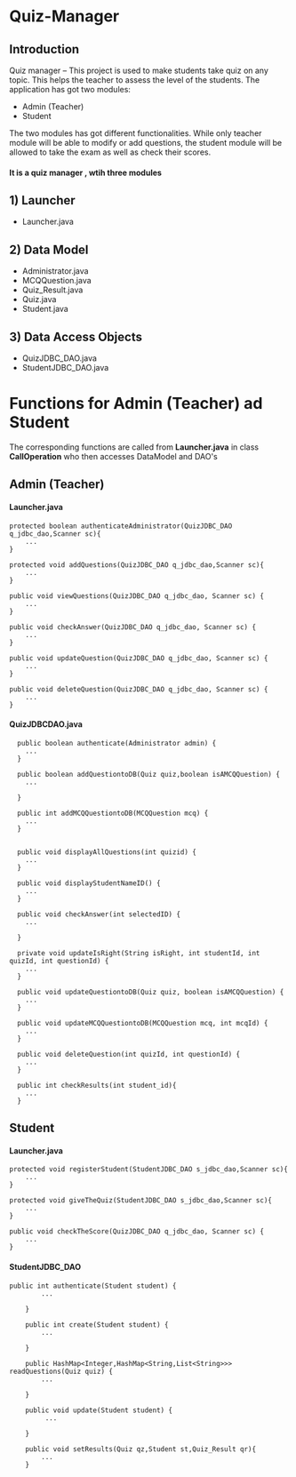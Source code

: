 # Quiz-Manager

## Introduction 
Quiz manager – This project is used to make students take quiz on any topic. This helps the teacher to assess the level of the students. The application has got two modules:
- Admin (Teacher)
- Student

The two modules has got different functionalities. While only teacher module will be able to modify or add questions, the student module will be allowed to take the exam as well as check their scores.


#### It is a quiz manager , wtih three modules 

## 1) Launcher
- Launcher.java
## 2) Data Model ##
- Administrator.java
- MCQQuestion.java
- Quiz_Result.java
- Quiz.java
- Student.java
## 3) Data Access Objects
- QuizJDBC_DAO.java
- StudentJDBC_DAO.java

# Functions for Admin (Teacher) ad Student

The corresponding functions are called from **Launcher.java** in class **CallOperation** who then accesses DataModel and DAO's

## Admin (Teacher)
#### Launcher.java
```
protected boolean authenticateAdministrator(QuizJDBC_DAO q_jdbc_dao,Scanner sc){
    ...
}
```
```
protected void addQuestions(QuizJDBC_DAO q_jdbc_dao,Scanner sc){
    ...
}
```
```
public void viewQuestions(QuizJDBC_DAO q_jdbc_dao, Scanner sc) {
    ...
}
```
```
public void checkAnswer(QuizJDBC_DAO q_jdbc_dao, Scanner sc) {
    ...
}
```
```
public void updateQuestion(QuizJDBC_DAO q_jdbc_dao, Scanner sc) {
    ...
}
```
```
public void deleteQuestion(QuizJDBC_DAO q_jdbc_dao, Scanner sc) {
    ...
}
```

#### QuizJDBCDAO.java

```
  public boolean authenticate(Administrator admin) {
    ...
  }

  public boolean addQuestiontoDB(Quiz quiz,boolean isAMCQQuestion) {
    ...

  }

  public int addMCQQuestiontoDB(MCQQuestion mcq) {
    ...
  }


  public void displayAllQuestions(int quizid) {
    ...
  }

  public void displayStudentNameID() {
    ...
  }

  public void checkAnswer(int selectedID) {
    ...

  }

  private void updateIsRight(String isRight, int studentId, int quizId, int questionId) {
    ...
  }

  public void updateQuestiontoDB(Quiz quiz, boolean isAMCQQuestion) {
    ...
  }

  public void updateMCQQuestiontoDB(MCQQuestion mcq, int mcqId) {
    ...
  }

  public void deleteQuestion(int quizId, int questionId) {
    ...
  }

  public int checkResults(int student_id){
    ...
  }
```

## Student
#### Launcher.java

```
protected void registerStudent(StudentJDBC_DAO s_jdbc_dao,Scanner sc){
    ...
}
```
```
protected void giveTheQuiz(StudentJDBC_DAO s_jdbc_dao,Scanner sc){
    ...
}	
```
```
public void checkTheScore(QuizJDBC_DAO q_jdbc_dao, Scanner sc) {
    ...
}

```
#### StudentJDBC_DAO

```
public int authenticate(Student student) {
		...

	}
	
	public int create(Student student) {
		...

	}
	
	public HashMap<Integer,HashMap<String,List<String>>> readQuestions(Quiz quiz) {
		...

	}
	
	public void update(Student student) {
         ...

	}
	
	public void setResults(Quiz qz,Student st,Quiz_Result qr){
        ...
	}
  
  ```
